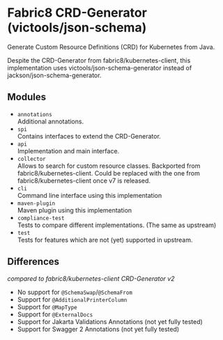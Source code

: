 # Fabric8 CRD-Generator (victools/json-schema)

Generate Custom Resource Definitions (CRD) for Kubernetes from Java.

Despite the CRD-Generator from fabric8/kubernetes-client, this implementation uses 
victools/json-schema-generator instead of jackson/json-schema-generator.


## Modules

- `annotations`  
  Additional annotations.
- `spi`  
  Contains interfaces to extend the CRD-Generator.
- `api`  
  Implementation and main interface.
- `collector`  
  Allows to search for custom resource classes.
  Backported from fabric8/kubernetes-client. Could be replaced with the one from fabric8/kubernetes-client once v7 is released.
- `cli`  
  Command line interface using this implementation
- `maven-plugin`  
  Maven plugin using this implementation
- `compliance-test`  
  Tests to compare different implementations. (The same as upstream)
- `test`  
  Tests for features which are not (yet) supported in upstream.


## Differences

_compared to fabric8/kubernetes-client CRD-Generator v2_

- No support for `@SchemaSwap`/`@SchemaFrom`
- Support for `@AdditionalPrinterColumn`
- Support for `@MapType`
- Support for `@ExternalDocs`
- Support for Jakarta Validations Annotations (not yet fully tested)
- Support for Swagger 2 Annotations (not yet fully tested)
